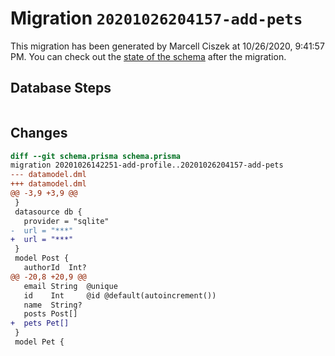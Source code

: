# Migration `20201026204157-add-pets`

This migration has been generated by Marcell Ciszek at 10/26/2020, 9:41:57 PM.
You can check out the [state of the schema](./schema.prisma) after the migration.

## Database Steps

```sql

```

## Changes

```diff
diff --git schema.prisma schema.prisma
migration 20201026142251-add-profile..20201026204157-add-pets
--- datamodel.dml
+++ datamodel.dml
@@ -3,9 +3,9 @@
 }
 datasource db {
   provider = "sqlite"
-  url = "***"
+  url = "***"
 }
 model Post {
   authorId  Int?
@@ -20,8 +20,9 @@
   email String  @unique
   id    Int     @id @default(autoincrement())
   name  String?
   posts Post[]
+  pets Pet[]
 }
 model Pet {
```


